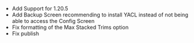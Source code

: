  - Add Support for 1.20.5
 - Add Backup Screen recommending to install YACL instead of not being able to access the Config Screen
 - Fix formatting of the Max Stacked Trims option
 - Fix publish